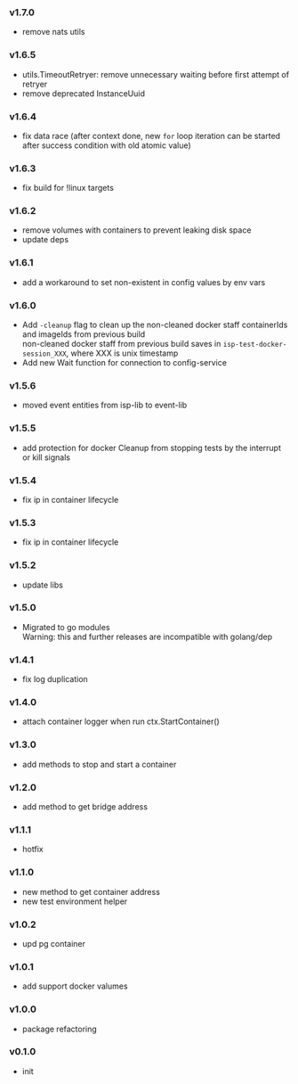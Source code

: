### v1.7.0
* remove nats utils
### v1.6.5
* utils.TimeoutRetryer: remove unnecessary waiting before first attempt of retryer
* remove deprecated InstanceUuid
### v1.6.4
* fix data race (after context done, new `for` loop iteration can be started after success condition with old atomic value)
### v1.6.3
* fix build for !linux targets
### v1.6.2
* remove volumes with containers to prevent leaking disk space
* update deps
### v1.6.1
* add a workaround to set non-existent in config values by env vars
### v1.6.0
* Add `-cleanup` flag to clean up the non-cleaned docker staff containerIds and imageIds from previous build  
  non-cleaned docker staff from previous build saves in `isp-test-docker-session_XXX`, where XXX is unix timestamp
* Add new Wait function for connection to config-service
### v1.5.6
* moved event entities from isp-lib to event-lib
### v1.5.5
* add protection for docker Cleanup from stopping tests by the interrupt or kill signals
### v1.5.4
* fix ip in container lifecycle
### v1.5.3
* fix ip in container lifecycle
### v1.5.2
* update libs
### v1.5.0
* Migrated to go modules  
  Warning: this and further releases are incompatible with golang/dep
### v1.4.1
* fix log duplication
### v1.4.0
* attach container logger when run ctx.StartContainer()
### v1.3.0
* add methods to stop and start a container
### v1.2.0
* add method to get bridge address
### v1.1.1
* hotfix
### v1.1.0
* new method to get container address
* new test environment helper
### v1.0.2
* upd pg container
### v1.0.1
* add support docker valumes
### v1.0.0
* package refactoring
### v0.1.0
* init
